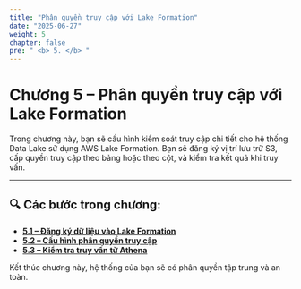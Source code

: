 ```yaml
---
title: "Phân quyền truy cập với Lake Formation"
date: "2025-06-27"
weight: 5
chapter: false
pre: " <b> 5. </b> "
---
```


# Chương 5 – Phân quyền truy cập với Lake Formation

Trong chương này, bạn sẽ cấu hình kiểm soát truy cập chi tiết cho hệ thống Data Lake sử dụng AWS Lake Formation. Bạn sẽ đăng ký vị trí lưu trữ S3, cấp quyền truy cập theo bảng hoặc theo cột, và kiểm tra kết quả khi truy vấn.

---

## 🔍 Các bước trong chương:

- **[5.1 – Đăng ký dữ liệu vào Lake Formation](5.1-registerdata/)**  
- **[5.2 – Cấu hình phân quyền truy cập](5.2-setuppermissions/)**  
- **[5.3 – Kiểm tra truy vấn từ Athena](5.3-crossqueryathena/)**

Kết thúc chương này, hệ thống của bạn sẽ có phân quyền tập trung và an toàn.
